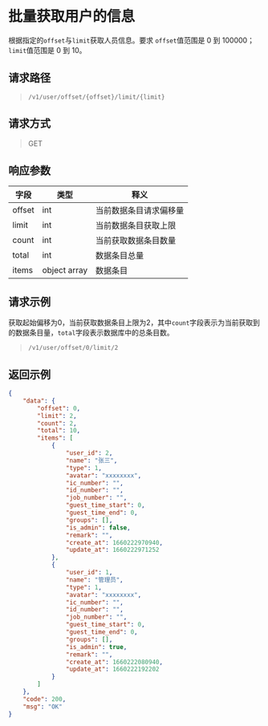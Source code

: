 # 批量获取用户的信息

根据指定的`offset`与`limit`获取人员信息。要求 `offset`值范围是 0 到 100000；`limit`值范围是 0 到 10。

## 请求路径

> `/v1/user/offset/{offset}/limit/{limit}`

## 请求方式

> GET


## 响应参数

| 字段   | 类型         | 释义                   |
| ------ | ------------ | ---------------------- |
| offset | int          | 当前数据条目请求偏移量 |
| limit  | int          | 当前数据条目获取上限   |
| count  | int          | 当前获取数据条目数量   |
| total  | int          | 数据条目总量           |
| items  | object array | 数据条目               |

## 请求示例

获取起始偏移为0，当前获取数据条目上限为2，其中`count`字段表示为当前获取到的数据条目量，`total`字段表示数据库中的总条目数。

> `/v1/user/offset/0/limit/2`

## 返回示例

```json
{
    "data": {
        "offset": 0,
        "limit": 2,
        "count": 2,
        "total": 10,
        "items": [
            {
                "user_id": 2,
                "name": "张三",
                "type": 1,
                "avatar": "xxxxxxxx",
                "ic_number": "",
                "id_number": "",
                "job_number": "",
                "guest_time_start": 0,
                "guest_time_end": 0,
                "groups": [],
                "is_admin": false,
                "remark": "",
                "create_at": 1660222970940,
                "update_at": 1660222971252
            },
            {
                "user_id": 1,
                "name": "管理员",
                "type": 1,
                "avatar": "xxxxxxxx",
                "ic_number": "",
                "id_number": "",
                "job_number": "",
                "guest_time_start": 0,
                "guest_time_end": 0,
                "groups": [],
                "is_admin": true,
                "remark": "",
                "create_at": 1660222080940,
                "update_at": 1660222192202
            }
        ]
    },
    "code": 200,
    "msg": "OK"
}

```